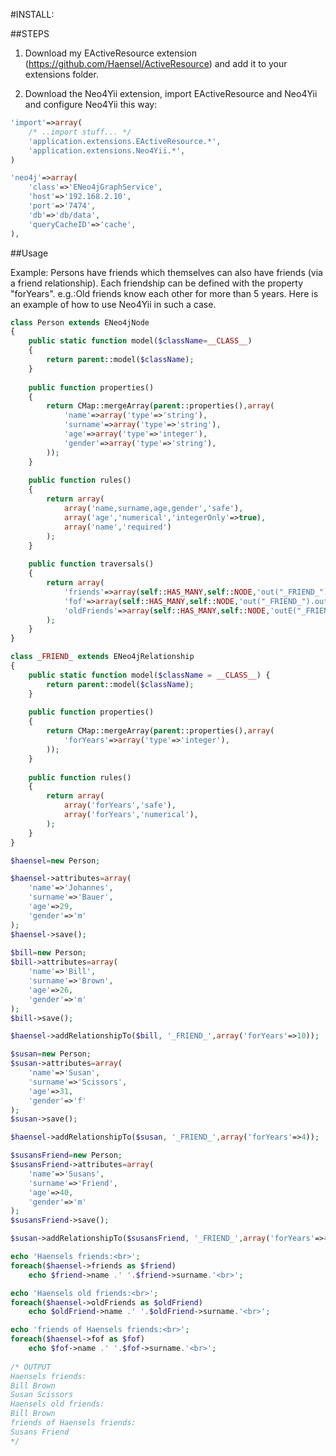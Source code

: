 #INSTALL:

##STEPS

1. Download my EActiveResource extension (https://github.com/Haensel/ActiveResource)
and add it to your extensions folder.

2. Download the Neo4Yii extension, import EActiveResource and Neo4Yii and configure Neo4Yii this way:

```php
'import'=>array(
    /* ..import stuff... */
    'application.extensions.EActiveResource.*',
    'application.extensions.Neo4Yii.*',
)

'neo4j'=>array(
    'class'=>'ENeo4jGraphService',
    'host'=>'192.168.2.10',
    'port'=>'7474',
    'db'=>'db/data',
    'queryCacheID'=>'cache',
),
```

##Usage

Example:
Persons have friends which themselves can also have friends (via a friend relationship).
Each friendship can be defined with the property "forYears". e.g.:Old friends know each other
for more than 5 years. Here is an example of how to use Neo4Yii in such a case.

```php
class Person extends ENeo4jNode
{
    public static function model($className=__CLASS__)
    {
        return parent::model($className);
    }
    
    public function properties()
    {
        return CMap::mergeArray(parent::properties(),array(
            'name'=>array('type'=>'string'),
            'surname'=>array('type'=>'string'),
            'age'=>array('type'=>'integer'),
            'gender'=>array('type'=>'string'),
        ));
    }
    
    public function rules()
    {
        return array(
            array('name,surname,age,gender','safe'),
            array('age','numerical','integerOnly'=>true),
            array('name','required')
        );
    }
    
    public function traversals()
    {
        return array(
            'friends'=>array(self::HAS_MANY,self::NODE,'out("_FRIEND_")'),
            'fof'=>array(self::HAS_MANY,self::NODE,'out("_FRIEND_").out("_FRIEND_")'),
            'oldFriends'=>array(self::HAS_MANY,self::NODE,'outE("_FRIEND_").filter{it.forYears>5}.inV')
        );
    }
}
```

```php
class _FRIEND_ extends ENeo4jRelationship
{
    public static function model($className = __CLASS__) {
        return parent::model($className);
    }
    
    public function properties()
    {
        return CMap::mergeArray(parent::properties(),array(
            'forYears'=>array('type'=>'integer'),
        ));
    }
    
    public function rules()
    {
        return array(
            array('forYears','safe'),
            array('forYears','numerical'),
        );
    }
}
```

```php
$haensel=new Person;

$haensel->attributes=array(
    'name'=>'Johannes',
    'surname'=>'Bauer',
    'age'=>29,
    'gender'=>'m'
);
$haensel->save();
            
$bill=new Person;
$bill->attributes=array(
    'name'=>'Bill',
    'surname'=>'Brown',
    'age'=>26,
    'gender'=>'m'
);
$bill->save();

$haensel->addRelationshipTo($bill, '_FRIEND_',array('forYears'=>10));

$susan=new Person;
$susan->attributes=array(
    'name'=>'Susan',
    'surname'=>'Scissors',
    'age'=>31,
    'gender'=>'f'
);
$susan->save();

$haensel->addRelationshipTo($susan, '_FRIEND_',array('forYears'=>4));

$susansFriend=new Person;
$susansFriend->attributes=array(
    'name'=>'Susans',
    'surname'=>'Friend',
    'age'=>40,
    'gender'=>'m'
);
$susansFriend->save();

$susan->addRelationshipTo($susansFriend, '_FRIEND_',array('forYears'=>4));

echo 'Haensels friends:<br>';
foreach($haensel->friends as $friend)
    echo $friend->name .' '.$friend->surname.'<br>';

echo 'Haensels old friends:<br>';
foreach($haensel->oldFriends as $oldFriend)
    echo $oldFriend->name .' '.$oldFriend->surname.'<br>';

echo 'friends of Haensels friends:<br>';
foreach($haensel->fof as $fof)
    echo $fof->name .' '.$fof->surname.'<br>';
    
/* OUTPUT
Haensels friends:
Bill Brown
Susan Scissors
Haensels old friends:
Bill Brown
friends of Haensels friends:
Susans Friend
*/
```
